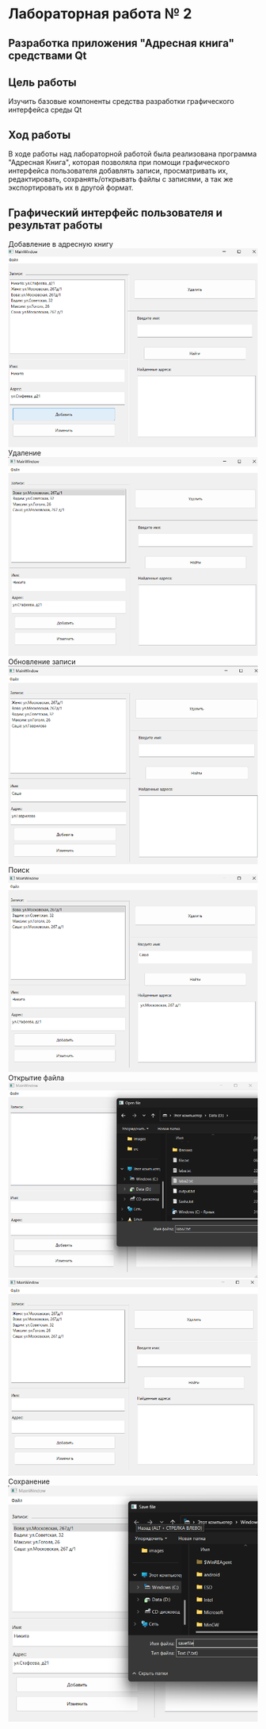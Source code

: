 # Лабораторная работа № 2
## Разработка приложения "Адресная книга" средствами Qt

## Цель работы 
Изучить базовые компоненты средства разработки графического интерфейса среды Qt

## Ход работы
В ходе работы над лабораторной работой была реализована программа "Адресная Книга", которая позволяла при помощи графического интерфейса пользователя
добавлять записи, просматривать их, редактировать, сохранять/открывать файлы с записями, а так же экспортировать их в другой формат.

## Графический интерфейс пользователя и результат работы

Добавление в адресную книгу
![](images/add.png)
Удаление 
![](images/delete.png)
Обновление записи
![](images/update.png)
Поиск
![](images/find.png)
Открытие файла
![](images/open.png)
![](images/open2.png)
Сохранение
![](images/save.png)
